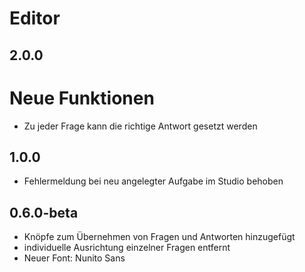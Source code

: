 Editor
======
## 2.0.0
# Neue Funktionen
- Zu jeder Frage kann die richtige Antwort gesetzt werden

## 1.0.0
- Fehlermeldung bei neu angelegter Aufgabe im Studio behoben

## 0.6.0-beta
- Knöpfe zum Übernehmen von Fragen und Antworten hinzugefügt
- individuelle Ausrichtung einzelner Fragen entfernt
- Neuer Font: Nunito Sans
